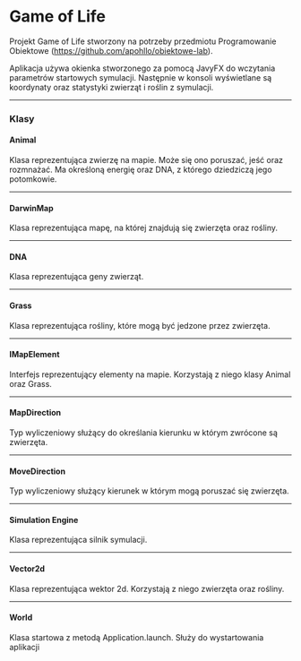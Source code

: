 # Game of Life

Projekt Game of Life stworzony na potrzeby przedmiotu Programowanie Obiektowe (https://github.com/apohllo/obiektowe-lab).

Aplikacja używa okienka stworzonego za pomocą JavyFX do wczytania parametrów startowych symulacji. Następnie w konsoli wyświetlane są koordynaty oraz statystyki zwierząt i roślin z symulacji.

---

### Klasy

#### Animal
Klasa reprezentująca zwierzę na mapie. Może się ono poruszać, jeść oraz rozmnażać. Ma określoną energię oraz DNA, z którego dziedziczą jego potomkowie.

---
#### DarwinMap
Klasa reprezentująca mapę, na której znajdują się zwierzęta oraz rośliny.

---
#### DNA
Klasa reprezentująca geny zwierząt. 

---
#### Grass
Klasa reprezentująca rośliny, które mogą być jedzone przez zwierzęta.

---
#### IMapElement
Interfejs reprezentujący elementy na mapie. Korzystają z niego klasy Animal oraz Grass.

---
#### MapDirection
Typ wyliczeniowy służący do określania kierunku w którym zwrócone są zwierzęta.

---
#### MoveDirection
Typ wyliczeniowy służący kierunek w którym mogą poruszać się zwierzęta.

---
#### Simulation Engine
Klasa reprezentująca silnik symulacji.

---
#### Vector2d
Klasa reprezentująca wektor 2d. Korzystają z niego zwierzęta oraz rośliny.

---
#### World
Klasa startowa z metodą Application.launch. Służy do wystartowania aplikacji
